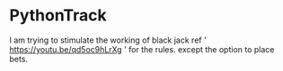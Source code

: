 # PythonTrack
I am trying to stimulate the working of black jack ref ' https://youtu.be/qd5oc9hLrXg ' for the rules.
except the option to place bets.
